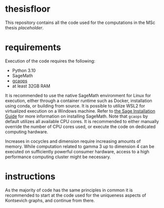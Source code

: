 # thesisfloor
This repository contains all the code used for the computations in the MSc thesis *placeholder*. 

# requirements
Execution of the code requires the following:
- Python 3.10
- SageMath
- [gcaops](https://github.com/rburing/gcaops)
- at least 32GB RAM

It is recommended to use the native SageMath environment for Linux for execution, either through a container runtime such as Docker, installation using conda, or building from source. It is possible to utilize WSL2 for virtualized execution on a Windows machine. Refer to [the Sage Installation Guide](https://doc.sagemath.org/html/en/installation/index.html) for more information on installing SageMath.
Note that `gcaops` by default utilizes all available CPU cores. It is recommended to either manually override the number of CPU cores used, or execute the code on dedicated computing hardware.

Increases in cocycles and dimension require increasing amounts of memory. While computation related to gamma 3 up to dimension 4 can be executed on sufficiently powerful consumer hardware, access to a high performance computing cluster might be necessary.

# instructions
As the majority of code has the same principles in common it is recommended to start at the code used for the uniqueness aspects of Kontsevich graphs, and continue from there.
